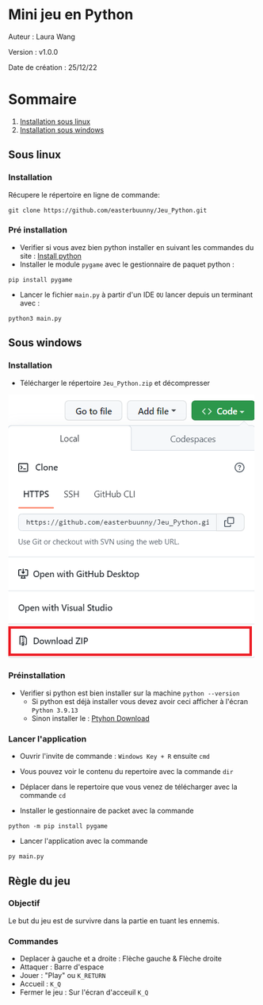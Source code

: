 # Mini jeu en Python

Auteur : Laura Wang 

Version : v1.0.0

Date de création : 25/12/22

# Sommaire 
1. [Installation sous linux](#sous-linux)
2. [Installation sous windows](#sous-windows)
## Sous linux <a name="sous-linux"></a>
### Installation 
Récupere le répertoire en ligne de commande:
```shell
git clone https://github.com/easterbuunny/Jeu_Python.git
```

### Pré installation 
- Verifier si vous avez bien python installer en suivant les commandes du site :
[Install python](https://doc.ubuntu-fr.org/python)
- Installer le module ```pygame``` avec le gestionnaire de paquet python :
```shell
pip install pygame
```
- Lancer le fichier ```main.py``` à partir d'un IDE ```OU``` lancer depuis un terminant avec : 
```shell
python3 main.py
```

## Sous windows <a name="sous-windows"></a>
### Installation 
- Télécharger le répertoire ```Jeu_Python.zip``` et décompresser

![Installation Repertoire](images/zip.png)

### Préinstallation 
- Verifier si python est bien installer sur la machine ```python --version```
  - Si python est déjà installer vous devez avoir ceci afficher à l'écran ```Python 3.9.13```
  - Sinon installer le : [Ptyhon Download](https://www.python.org/downloads/)

### Lancer l'application
- Ouvrir l'invite de commande :
```Windows Key + R``` ensuite ```cmd```

- Vous pouvez voir le contenu du repertoire avec la commande ```dir```
- Déplacer dans le repertoire que vous venez de télécharger avec la commande ```cd```
- Installer le gestionnaire de packet avec la commande 
```shell
python -m pip install pygame
```
- Lancer l'application avec la commande 
```shell 
py main.py
```

## Règle du jeu
### Objectif 
Le but du jeu est de survivre dans la partie en tuant les ennemis.
### Commandes
- Deplacer à gauche et a droite : Flèche gauche & Flèche droite
- Attaquer : Barre d'espace
- Jouer : "Play" ou ```K_RETURN```  
- Accueil : ```K_Q```
- Fermer le jeu : Sur l'écran d'acceuil ```K_Q```
